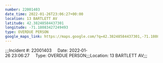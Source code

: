 ```yaml
---
number: 22001403
date_time: 2022-01-26T23:06:27+00:00
location: 13 BARTLETT AV
latitude: 42.38248584437301
longitude: -71.18083427249493
type: OVERDUE PERSON
google_maps_link: https://maps.google.com/?q=42.38248584437301,-71.18083427249493
---
```


;;;Incident #: 22001403     Date: 2022‐01‐26 23:06:27     Type: OVERDUE PERSON;;;Location: 13 BARTLETT AV;;;
